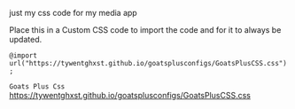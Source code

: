 just my css code for my media app

Place this in a Custom CSS code to import the code and for it to always be updated.

```@import url("https://tywentghxst.github.io/goatsplusconfigs/GoatsPlusCSS.css");```


```Goats Plus Css```
https://tywentghxst.github.io/goatsplusconfigs/GoatsPlusCSS.css
